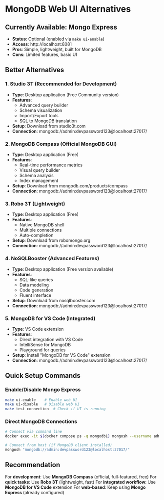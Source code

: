# MongoDB Web UI Alternatives

## Currently Available: Mongo Express
- **Status**: Optional (enabled via `make ui-enable`)
- **Access**: http://localhost:8081
- **Pros**: Simple, lightweight, built for MongoDB
- **Cons**: Limited features, basic UI

## Better Alternatives

### 1. **Studio 3T** (Recommended for Development)
- **Type**: Desktop application (Free Community version)
- **Features**: 
  - Advanced query builder
  - Schema visualization
  - Import/Export tools
  - SQL to MongoDB translation
- **Setup**: Download from studio3t.com
- **Connection**: mongodb://admin:devpassword123@localhost:27017/

### 2. **MongoDB Compass** (Official MongoDB GUI)
- **Type**: Desktop application (Free)
- **Features**:
  - Real-time performance metrics
  - Visual query builder
  - Schema analysis
  - Index management
- **Setup**: Download from mongodb.com/products/compass
- **Connection**: mongodb://admin:devpassword123@localhost:27017/

### 3. **Robo 3T** (Lightweight)
- **Type**: Desktop application (Free)
- **Features**:
  - Native MongoDB shell
  - Multiple connections
  - Auto-completion
- **Setup**: Download from robomongo.org
- **Connection**: mongodb://admin:devpassword123@localhost:27017/

### 4. **NoSQLBooster** (Advanced Features)
- **Type**: Desktop application (Free version available)
- **Features**:
  - SQL-like queries
  - Data modeling
  - Code generation
  - Fluent interface
- **Setup**: Download from nosqlbooster.com
- **Connection**: mongodb://admin:devpassword123@localhost:27017/

### 5. **MongoDB for VS Code** (Integrated)
- **Type**: VS Code extension
- **Features**:
  - Direct integration with VS Code
  - IntelliSense for MongoDB
  - Playground for queries
- **Setup**: Install "MongoDB for VS Code" extension
- **Connection**: mongodb://admin:devpassword123@localhost:27017/

## Quick Setup Commands

### Enable/Disable Mongo Express
```bash
make ui-enable    # Enable web UI
make ui-disable   # Disable web UI
make test-connection  # Check if UI is running
```

### Direct MongoDB Connections
```bash
# Connect via command line
docker exec -it $(docker compose ps -q mongodb1) mongosh --username admin --password devpassword123

# Connect from host (if MongoDB client installed)
mongosh "mongodb://admin:devpassword123@localhost:27017/"
```

## Recommendation
For **development**: Use **MongoDB Compass** (official, full-featured, free)
For **quick tasks**: Use **Robo 3T** (lightweight, fast)
For **integrated workflow**: Use **MongoDB for VS Code** extension
For **web-based**: Keep using **Mongo Express** (already configured)
